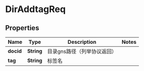 # DirAddtagReq

## Properties
Name | Type | Description | Notes
------------ | ------------- | ------------- | -------------
**docid** | **String** | 目录gns路径（列举协议返回） | 
**tag** | **String** | 标签名 | 
